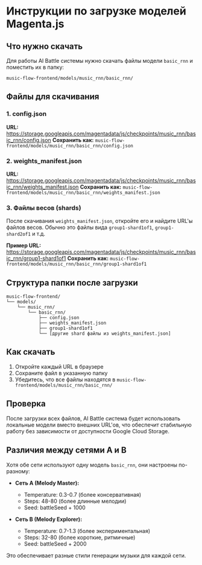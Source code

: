 # Инструкции по загрузке моделей Magenta.js

## Что нужно скачать

Для работы AI Battle системы нужно скачать файлы модели `basic_rnn` и поместить их в папку:
```
music-flow-frontend/models/music_rnn/basic_rnn/
```

## Файлы для скачивания

### 1. config.json
**URL:** https://storage.googleapis.com/magentadata/js/checkpoints/music_rnn/basic_rnn/config.json
**Сохранить как:** `music-flow-frontend/models/music_rnn/basic_rnn/config.json`

### 2. weights_manifest.json
**URL:** https://storage.googleapis.com/magentadata/js/checkpoints/music_rnn/basic_rnn/weights_manifest.json
**Сохранить как:** `music-flow-frontend/models/music_rnn/basic_rnn/weights_manifest.json`

### 3. Файлы весов (shards)
После скачивания `weights_manifest.json`, откройте его и найдите URL'ы файлов весов.
Обычно это файлы вида `group1-shard1of1`, `group1-shard2of1` и т.д.

**Пример URL:** https://storage.googleapis.com/magentadata/js/checkpoints/music_rnn/basic_rnn/group1-shard1of1
**Сохранить как:** `music-flow-frontend/models/music_rnn/basic_rnn/group1-shard1of1`

## Структура папки после загрузки

```
music-flow-frontend/
└── models/
    └── music_rnn/
        └── basic_rnn/
            ├── config.json
            ├── weights_manifest.json
            ├── group1-shard1of1
            └── [другие shard файлы из weights_manifest.json]
```

## Как скачать

1. Откройте каждый URL в браузере
2. Сохраните файл в указанную папку
3. Убедитесь, что все файлы находятся в `music-flow-frontend/models/music_rnn/basic_rnn/`

## Проверка

После загрузки всех файлов, AI Battle система будет использовать локальные модели вместо внешних URL'ов, что обеспечит стабильную работу без зависимости от доступности Google Cloud Storage.

## Различия между сетями A и B

Хотя обе сети используют одну модель `basic_rnn`, они настроены по-разному:

- **Сеть A (Melody Master):** 
  - Temperature: 0.3-0.7 (более консервативная)
  - Steps: 48-80 (более длинные мелодии)
  - Seed: battleSeed + 1000

- **Сеть B (Melody Explorer):**
  - Temperature: 0.7-1.3 (более экспериментальная)
  - Steps: 32-80 (более короткие, ритмичные)
  - Seed: battleSeed + 2000

Это обеспечивает разные стили генерации музыки для каждой сети.
